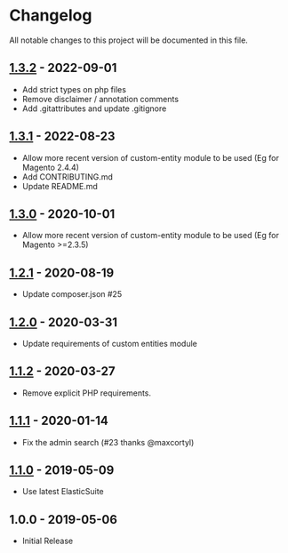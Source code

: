 # Changelog

All notable changes to this project will be documented in this file.

## [1.3.2] - 2022-09-01
[1.3.2]: https://github.com/Smile-SA/magento2-module-custom-entity-product-link/compare/1.3.1...1.3.2

- Add strict types on php files
- Remove disclaimer / annotation comments
- Add .gitattributes and update .gitignore

## [1.3.1] - 2022-08-23
[1.3.1]: https://github.com/Smile-SA/magento2-module-custom-entity-product-link/compare/1.3.0...1.3.1

- Allow more recent version of custom-entity module to be used (Eg for Magento 2.4.4)
- Add CONTRIBUTING.md
- Update README.md

## [1.3.0] - 2020-10-01
[1.3.0]: https://github.com/Smile-SA/magento2-module-custom-entity-product-link/compare/1.2.0...1.3.0

- Allow more recent version of custom-entity module to be used (Eg for Magento >=2.3.5)

## [1.2.1] - 2020-08-19
[1.2.1]: https://github.com/Smile-SA/magento2-module-custom-entity-product-link/compare/1.2.0...1.2.1

- Update composer.json #25

## [1.2.0] - 2020-03-31
[1.2.0]: https://github.com/Smile-SA/magento2-module-custom-entity-product-link/compare/1.1.0...1.2.0

- Update requirements of custom entities module

## [1.1.2] - 2020-03-27
[1.1.2]: https://github.com/Smile-SA/magento2-module-custom-entity-product-link/compare/1.1.1...1.1.2

- Remove explicit PHP requirements.

## [1.1.1] - 2020-01-14
[1.1.1]: https://github.com/Smile-SA/magento2-module-custom-entity-product-link/compare/1.1.0...1.1.1

- Fix the admin search (#23 thanks @maxcortyl)

## [1.1.0] - 2019-05-09
[1.1.0]: https://github.com/Smile-SA/magento2-module-custom-entity-product-link/compare/1.0.0...1.1.0

- Use latest ElasticSuite

## 1.0.0 - 2019-05-06

- Initial Release

